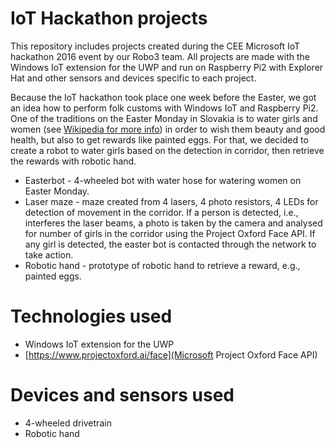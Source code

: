 # IoT Hackathon projects
This repository includes projects created during the CEE Microsoft IoT hackathon 2016 event by our Robo3 team.
All projects are made with the Windows IoT extension for the UWP and run on Raspberry Pi2 with Explorer Hat and other sensors and devices specific to each project.

Because the IoT hackathon took place one week before the Easter, we got an idea how to perform folk customs with Windows IoT and Raspberry Pi2. One of the traditions on the Easter Monday in Slovakia is to water girls and women (see [Wikipedia for more info](https://en.wikipedia.org/wiki/%C5%9Amigus-Dyngus)) in order to wish them beauty and good health, but also to get rewards like painted eggs. For that, we decided to create a robot to water girls based on the detection in corridor, then retrieve the rewards with robotic hand.

- Easterbot - 4-wheeled bot with water hose for watering women on Easter Monday.
- Laser maze - maze created from 4 lasers, 4 photo resistors, 4 LEDs for detection of movement in the corridor. If a person is detected, i.e., interferes the laser beams, a photo is taken by the camera and analysed for number of girls in the corridor using the Project Oxford Face API. If any girl is detected, the easter bot is contacted through the network to take action.
- Robotic hand - prototype of robotic hand to retrieve a reward, e.g., painted eggs.

# Technologies used
- Windows IoT extension for the UWP
- [https://www.projectoxford.ai/face](Microsoft Project Oxford Face API)

# Devices and sensors used
- 4-wheeled drivetrain
- Robotic hand
